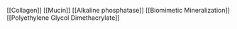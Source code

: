 [[Collagen]]
[[Mucin]]
[[Alkaline phosphatase]]
[[Biomimetic Mineralization]]
[[Polyethylene Glycol Dimethacrylate]]
